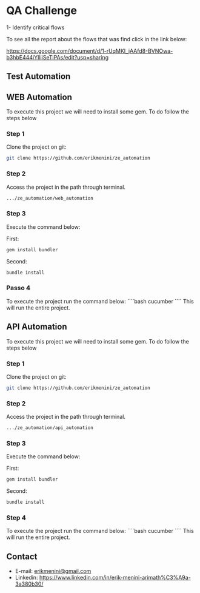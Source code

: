 <h1>QA Challenge</h1>

1- Identify critical flows

To see all the report about the flows that was find click in the link below:

<https://docs.google.com/document/d/1-rUqMKI_jAAfd8-BVNOwa-b3hbE444iYIliiSeTiPAs/edit?usp=sharing>

Test Automation
--------------------
<h2> WEB Automation</h2>

To execute this project we will need to install some gem. To do follow the steps below

<h3> Step 1</h3>

Clone the project on git:

````bash
git clone https://github.com/erikmenini/ze_automation
````

<h3> Step 2</h3>

Access the project in the path through terminal.
````bash
.../ze_automation/web_automation
````

<h3> Step 3</h3>
Execute the command below:


First:

````bash
gem install bundler
````

Second:

````bash
bundle install
````

<h3> Passo 4</h3>
To execute the project run the command below:
````bash
cucumber
````
This will run the entire project.

<h2>API Automation</h2>
To execute this project we will need to install some gem. To do follow the steps below

<h3> Step 1</h3>

Clone the project on git:

````bash
git clone https://github.com/erikmenini/ze_automation
````

<h3> Step 2</h3>

Access the project in the path through terminal.
````bash
.../ze_automation/api_automation
````

<h3> Step 3</h3>
Execute the command below:


First:

````bash
gem install bundler
````

Second:

````bash
bundle install
````

<h3> Step 4</h3>
To execute the project run the command below:
````bash
cucumber
````
This will run the entire project.


Contact
-------
*	E-mail: erikmenini@gmail.com
*	Linkedin: <https://www.linkedin.com/in/erik-menini-arimath%C3%A9a-3a380b30/>
